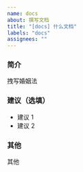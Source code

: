 ```yaml
---
name: docs
about: 撰写文档
title: "[docs] 什么文档"
labels: "docs"
assignees: ""
---
```


### 简介

拽写婚姻法

### 建议（选填）

- 建议 1
- 建议 2

### 其他

其他
